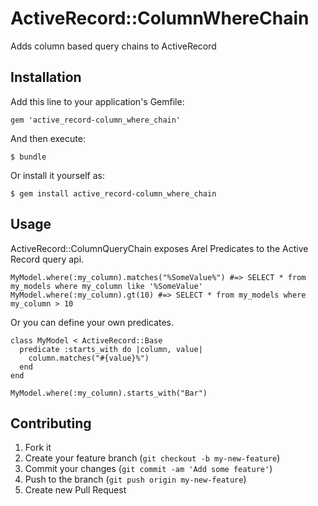 # ActiveRecord::ColumnWhereChain

Adds column based query chains to ActiveRecord

## Installation

Add this line to your application's Gemfile:

    gem 'active_record-column_where_chain'

And then execute:

    $ bundle

Or install it yourself as:

    $ gem install active_record-column_where_chain

## Usage

ActiveRecord::ColumnQueryChain exposes Arel Predicates to the Active Record query api.

    MyModel.where(:my_column).matches("%SomeValue%") #=> SELECT * from my_models where my_column like '%SomeValue'
    MyModel.where(:my_column).gt(10) #=> SELECT * from my_models where my_column > 10



Or you can define your own predicates.

    class MyModel < ActiveRecord::Base
      predicate :starts_with do |column, value|
        column.matches("#{value}%")
      end
    end

    MyModel.where(:my_column).starts_with("Bar")

## Contributing

1. Fork it
2. Create your feature branch (`git checkout -b my-new-feature`)
3. Commit your changes (`git commit -am 'Add some feature'`)
4. Push to the branch (`git push origin my-new-feature`)
5. Create new Pull Request
